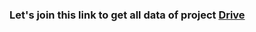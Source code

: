 ### **Let's join this link to get all data of project [Drive](https://drive.google.com/drive/u/0/folders/11Jvt5HYocEbWxeFe33_TuApO73SqDBeP)**
